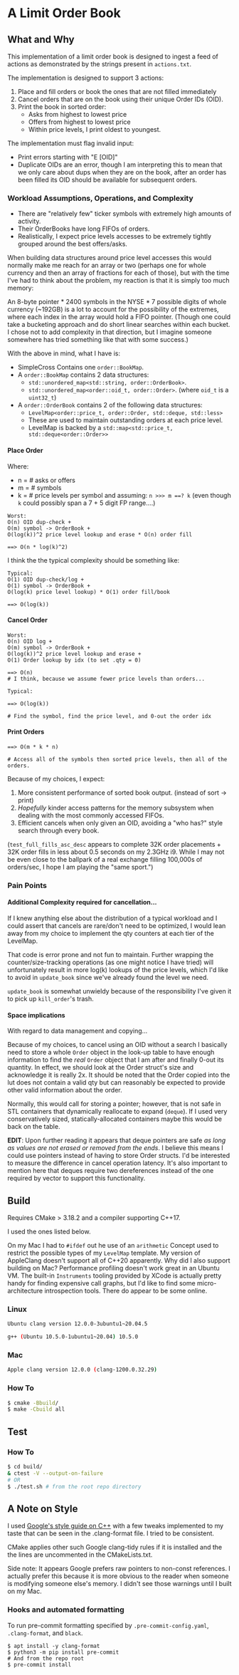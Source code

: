 # A Limit Order Book

## What and Why
This implementation of a limit order book is designed to ingest a feed of actions as demonstrated by the strings present in `actions.txt`.

The implementation is designed to support 3 actions:
1. Place and fill orders or book the ones that are not filled immediately
2. Cancel orders that are on the book using their unique Order IDs (OID).
3. Print the book in sorted order:
    - Asks from highest to lowest price
    - Offers from highest to lowest price
    - Within price levels, I print oldest to youngest.

The implementation must flag invalid input:
- Print errors starting with "E [OID]"
- Duplicate OIDs are an error, though I am interpreting this to mean that we only care about dups when they are on the book, after an order has been filled its OID should be available for subsequent orders.

### Workload Assumptions, Operations, and Complexity
- There are "relatively few" ticker symbols with extremely high amounts of activity.
- Their OrderBooks have long FIFOs of orders.
- Realistically, I expect price levels accesses to be extremely tightly grouped around the best offers/asks.

When building data structures around price level accesses this would normally make me reach for an array or two (perhaps one for whole currency and then an array of fractions for each of those), but with the time I've had to think about the problem, my reaction is that it is simply too much memory:

An 8-byte pointer * 2400 symbols in the NYSE * 7 possible digits of whole currency (~192GB) is a lot to account for the possibility of the extremes, where each index in the array would hold a FIFO pointer. (Though one could take a bucketing approach and do short linear searches within each bucket. I chose not to add complexity in that direction, but I imagine someone somewhere has tried something like that with some success.)

With the above in mind, what I have is:

- SimpleCross Contains one `order::BookMap`.
- A `order::BookMap` contains 2 data structures:
  - `std::unordered_map<std::string, order::OrderBook>`.
  - `std::unordered_map<order::oid_t, order::Order>`. (where `oid_t` is a `uint32_t`)
- A `order::OrderBook` contains 2 of the following data structures:
  - `LevelMap<order::price_t, order::Order, std::deque, std::less>`
  - These are used to maintain outstanding orders at each price level.
  - LevelMap is backed by a `std::map<std::price_t, std::deque<order::Order>>`

#### Place Order
Where:
- n = # asks or offers
- m = # symbols
- k = # price levels per symbol
and assuming:
`n >>> m ==? k` (even though `k` could possibly span a 7 + 5 digit FP range....)
```
Worst:
O(n) OID dup-check +
O(m) symbol -> OrderBook +
O(log(k))^2 price level lookup and erase * O(n) order fill

==> O(n * log(k)^2)
```

I think the the typical complexity should be something like:
```
Typical:
O(1) OID dup-check/log +
O(1) symbol -> OrderBook +
O(log(k) price level lookup) * O(1) order fill/book

==> O(log(k))
```

#### Cancel Order
```
Worst:
O(n) OID log +
O(m) symbol -> OrderBook +
O(log(k))^2 price level lookup and erase +
O(1) Order lookup by idx (to set .qty = 0)

==> O(n)
# I think, because we assume fewer price levels than orders...
```

```
Typical:

==> O(log(k))

# Find the symbol, find the price level, and 0-out the order idx
```

#### Print Orders
```
==> O(m * k * n)

# Access all of the symbols then sorted price levels, then all of the orders.
```

Because of my choices, I expect:
1. More consistent performance of sorted book output. (instead of sort -> print)
2. *Hopefully* kinder access patterns for the memory subsystem when dealing with the most commonly accessed FIFOs.
3. Efficient cancels when only given an OID, avoiding a "who has?" style search through every book.

(`test_full_fills_asc_desc` appears to complete 32K order placements + 32K order fills in less about 0.5 seconds on my 2.3GHz i9. While I may not be even close to the ballpark of a real exchange filling 100,000s of orders/sec,
I hope I am playing the "same sport.")

### Pain Points

#### Additional Complexity required for cancellation...
If I knew anything else about the distribution of a typical workload and I could assert that cancels are rare/don't need to be optimized, I would lean away from my choice to implement the qty counters at each tier of the LevelMap.

That code is error prone and not fun to maintain. Further wrapping the counter/size-tracking operations (as one might notice I have tried) will unfortunately result in more log(k) lookups of the price levels, which I'd like to avoid in `update_book` since we've already found the level we need.

`update_book` is somewhat unwieldy because of the responsibility I've given it to pick up `kill_order`'s trash.

#### Space implications
With regard to data management and copying...

Because of my choices, to cancel using an OID without a search I basically need to store a whole `Order` object in the look-up table to have enough information to find the *real* `Order` object that I am after and finally 0-out its quantity. In effect, we should look at the Order struct's size and acknowledge it is really 2x. It should be noted that the Order copied into the lut does not contain a valid qty but can reasonably be expected to provide other valid information about the order.

Normally, this would call for storing a pointer; however, that is not safe in STL containers that dynamically reallocate to expand (`deque`). If I used very conservatively sized, statically-allocated containers maybe this would be back on the table.

**EDIT**: Upon further reading it appears that deque pointers are safe *as long as values are not erased or removed from the ends*. I believe this means I could use pointers instead of having to store Order structs. I'd be interested to measure the difference in cancel operation latency. It's also important to mention here that deques require two dereferences instead of the one required by vector to support this functionality.

## Build
Requires CMake > 3.18.2 and a compiler supporting C++17.

I used the ones listed below.

On my Mac I had to `#ifdef` out he use of an `arithmetic` Concept
used to restrict the possible types of my `LevelMap` template. My version of
AppleClang doesn't support all of C++20 apparently.
Why did I also support building on Mac? Performance profiling doesn't work great in an Ubuntu VM.
The built-in `Instruments` tooling provided by XCode is actually pretty handy for finding expensive call graphs,
but I'd like to find some micro-architecture introspection tools. There do appear to be some online.

### Linux
```bash
Ubuntu clang version 12.0.0-3ubuntu1~20.04.5
```
```bash
g++ (Ubuntu 10.5.0-1ubuntu1~20.04) 10.5.0
```

### Mac
```bash
Apple clang version 12.0.0 (clang-1200.0.32.29)
```

### How To
```bash
$ cmake -Bbuild/
$ make -Cbuild all
```

## Test

### How To
```bash
$ cd build/
& ctest -V --output-on-failure
# OR
$ ./test.sh # from the root repo directory
```

## A Note on Style

I used [Google's style guide on C++](https://google.github.io/styleguide/cppguide.html) with a few tweaks implemented to my taste that can be seen in the .clang-format file. I tried to be consistent.

CMake applies other such Google clang-tidy rules if it is installed and the the lines are uncommented in the CMakeLists.txt.

Side note: It appears Google prefers raw pointers to non-const references. I actually prefer this because it is more obvious to the reader when someone is modifying someone else's memory. I didn't see those warnings until I built on my Mac.

### Hooks and automated formatting
To run pre-commit formatting specified by `.pre-commit-config.yaml`, `.clang-format`, and `black`.
```
$ apt install -y clang-format
$ python3 -m pip install pre-commit
# And from the repo root
$ pre-commit install
```

